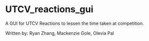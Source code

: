 # UTCV_reactions_gui
A GUI for UTCV Reactions to lessen the time taken at competition.  

Written by: Ryan Zhang, Mackenzie Gole, Olevia Pal
